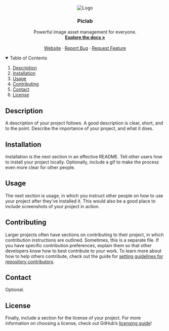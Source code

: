 <p align="center">
  <img src="https://ik.imagekit.io/manuelalferez/piclab/tr:w-0.6/favicon_lmN60sdtzR3.png?updatedAt=1636018893371" alt="Logo">
   <h3 align="center">Piclab</h3>
</p>

  <p align="center">
    Powerful image asset management for everyone.
    <br />
    <a href="https://github.com/manuelalferez/piclab/wiki"><strong>Explore the docs »</strong></a>
    <br />
    <br />
    <a href="https://piclab-monogram.vercel.app">Website</a>
    ·
    <a href="https://github.com/manuelalferez/piclab/issues">Report Bug</a>
    ·
    <a href="https://github.com/manuelalferez/piclab/issues">Request Feature</a>
  </p>



<details open="open">
  <summary>Table of Contents</summary>
  <ol>
    <li><a href="#description">Description</a></li>
    <li><a href="#installation">Installation</a></li>
    <li><a href="#usage">Usage</a></li>
    <li><a href="#contributing">Contributing</a></li>
    <li><a href="#contact">Contact</a></li>
    <li><a href="#License">License</a></li>
  </ol>
</details>

## Description

A description of your project follows. A good description is clear, short, and to the point. Describe the importance of your project, and what it does.

## Installation

Installation is the next section in an effective README. Tell other users how to install your project locally. Optionally, include a gif to make the process even more clear for other people.

## Usage

The next section is usage, in which you instruct other people on how to use your project after they’ve installed it. This would also be a good place to include screenshots of your project in action.

## Contributing

Larger projects often have sections on contributing to their project, in which contribution instructions are outlined. Sometimes, this is a separate file. If you have specific contribution preferences, explain them so that other developers know how to best contribute to your work. To learn more about how to help others contribute, check out the guide for [setting guidelines for repository contributors](https://help.github.com/articles/setting-guidelines-for-repository-contributors/).

## Contact

Optional. 

## License

Finally, include a section for the license of your project. For more information on choosing a license, check out GitHub’s [licensing guide](http://choosealicense.com/)!

